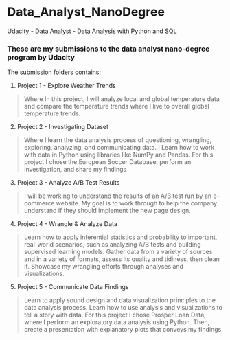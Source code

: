 # Data_Analyst_NanoDegree
Udacity - Data Analyst - Data Analysis with Python and SQL 

### These are my submissions to the data analyst nano-degree program by Udacity

The submission folders contains:

1.  Project 1 - Explore Weather Trends
> Where In this project, I will analyze local and global temperature data and compare the temperature trends where
I live to overall global temperature trends.

2.  Project 2 - Investigating Dataset
> Where I learn the data analysis process of questioning, wrangling, exploring, analyzing, and communicating data.
I Learn how to work with data in Python using libraries like NumPy and Pandas.
> For this project I chose the European Soccer Database, perform an investigation, and share my findings

3.  Project 3 - Analyze A/B Test Results
> I will be working to understand the results of an A/B test run by an e-commerce website. My goal is to
work through to help the company understand if they should implement the new page design.

4.  Project 4 - Wrangle & Analyze Data
> Learn how to apply inferential statistics and probability to important, real-world scenarios, such as analyzing
A/B tests and building supervised learning models.
> Gather data from a variety of sources and in a variety of formats, assess its quality and tidiness, then clean it.
Showcase my wrangling efforts through analyses and visualizations.

5.  Project 5 - Communicate Data Findings
> Learn to apply sound design and data visualization principles to the data analysis process. Learn how to use
analysis and visualizations to tell a story with data.
> For this project I chose Prosper Loan Data, where I perform an exploratory data analysis
using Python. Then, create a presentation with explanatory plots that conveys my findings.
